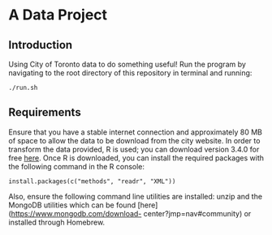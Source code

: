 # A Data Project

## Introduction
Using City of Toronto data to do something useful! Run the program by navigating
to the root directory of this repository in terminal and running:

```
./run.sh
```

## Requirements
Ensure that you have a stable internet connection and approximately 80 MB of
space to allow the data to be download from the city website. In order to
transform the data provided, R is used; you can download version 3.4.0
for free [here](https://www.r-project.org/). Once R is downloaded, you can
install the required packages with the following command in the R console:

```
install.packages(c("methods", "readr", "XML"))
```

Also, ensure the following command line utilities are installed: unzip and the
MongoDB utilities which can be found [here](https://www.mongodb.com/download-
center?jmp=nav#community) or installed through Homebrew.
